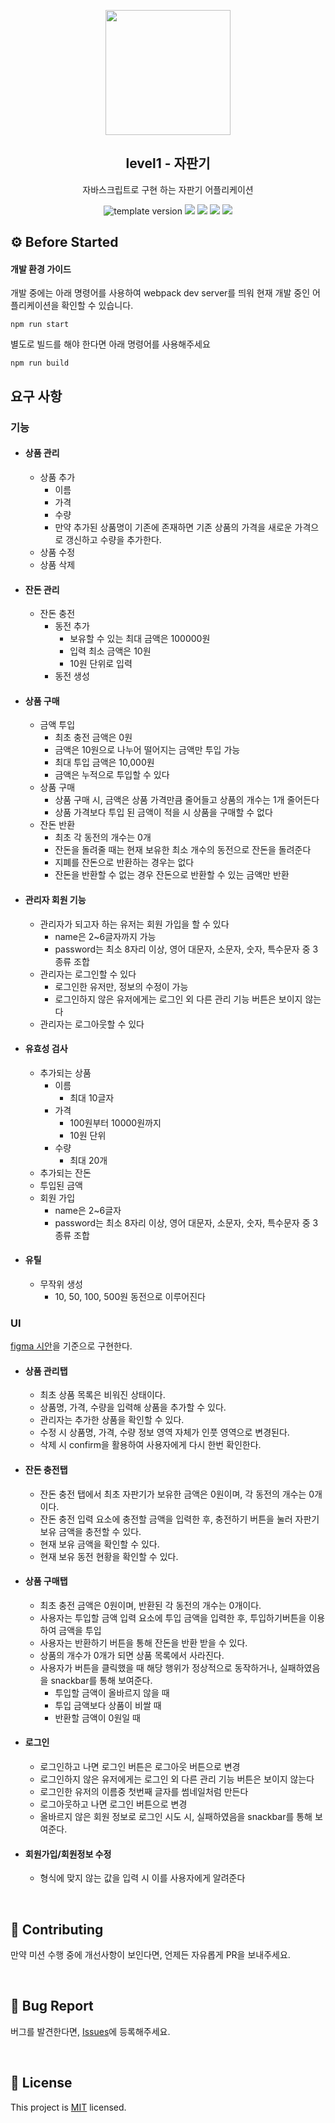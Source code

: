 <p align="middle" >
  <img width="200px;" src="./images/popcorn.png"/>
</p>
<h2 align="middle">level1 - 자판기</h2>
<p align="middle">자바스크립트로 구현 하는 자판기 어플리케이션</p>
<p align="middle">
  <img src="https://img.shields.io/badge/version-1.0.0-blue?style=flat-square" alt="template version"/>
  <img src="https://img.shields.io/badge/language-html-red.svg?style=flat-square"/>
  <img src="https://img.shields.io/badge/language-css-blue.svg?style=flat-square"/>
  <img src="https://img.shields.io/badge/language-js-yellow.svg?style=flat-square"/>
  <img src="https://img.shields.io/badge/license-MIT-brightgreen.svg?style=flat-square"/>
</p>

## ⚙️ Before Started

#### 개발 환경 가이드

개발 중에는 아래 명령어를 사용하여 webpack dev server를 띄워 현재 개발 중인 어플리케이션을 확인할 수 있습니다.

```
npm run start
```

별도로 빌드를 해야 한다면 아래 명령어를 사용해주세요

```
npm run build
```

## 요구 사항

### 기능

- #### 상품 관리

  - 상품 추가
    - 이름
    - 가격
    - 수량
    - 만약 추가된 상품명이 기존에 존재하면 기존 상품의 가격을 새로운 가격으로 갱신하고 수량을 추가한다.
  - 상품 수정
  - 상품 삭제

- #### 잔돈 관리

  - 잔돈 충전
    - 동전 추가
      - 보유할 수 있는 최대 금액은 100000원
      - 입력 최소 금액은 10원
      - 10원 단위로 입력
    - 동전 생성

- #### 상품 구매

  - 금액 투입
    - 최초 충전 금액은 0원
    - 금액은 10원으로 나누어 떨어지는 금액만 투입 가능
    - 최대 투입 금액은 10,000원
    - 금액은 누적으로 투입할 수 있다
  - 상품 구매
    - 상품 구매 시, 금액은 상품 가격만큼 줄어들고 상품의 개수는 1개 줄어든다
    - 상품 가격보다 투입 된 금액이 적을 시 상품을 구매할 수 없다
  - 잔돈 반환
    - 최초 각 동전의 개수는 0개
    - 잔돈을 돌려줄 때는 현재 보유한 최소 개수의 동전으로 잔돈을 돌려준다
    - 지폐를 잔돈으로 반환하는 경우는 없다
    - 잔돈을 반환할 수 없는 경우 잔돈으로 반환할 수 있는 금액만 반환

- #### 관리자 회원 기능

  - 관리자가 되고자 하는 유저는 회원 가입을 할 수 있다
    - name은 2~6글자까지 가능
    - password는 최소 8자리 이상, 영어 대문자, 소문자, 숫자, 특수문자 중 3종류 조합
  - 관리자는 로그인할 수 있다
    - 로그인한 유저만, 정보의 수정이 가능
    - 로그인하지 않은 유저에게는 로그인 외 다른 관리 기능 버튼은 보이지 않는다
  - 관리자는 로그아웃할 수 있다
- #### 유효성 검사

  - 추가되는 상품
    - 이름
      - 최대 10글자
    - 가격
      - 100원부터 10000원까지
      - 10원 단위
    - 수량
      - 최대 20개
  - 추가되는 잔돈
  - 투입된 금액
  - 회원 가입
    - name은 2~6글자
    - password는 최소 8자리 이상, 영어 대문자, 소문자, 숫자, 특수문자 중 3종류 조합
- #### 유틸

  - 무작위 생성
    - 10, 50, 100, 500원 동전으로 이루어진다

### UI

[figma 시안](https://www.figma.com/file/n5KChtJXbmUqPimfgZzAZH/?node-id=4:35)을 기준으로 구현한다.

- #### 상품 관리탭

  - 최초 상품 목록은 비워진 상태이다.
  - 상품명, 가격, 수량을 입력해 상품을 추가할 수 있다.
  - 관리자는 추가한 상품을 확인할 수 있다.
  - 수정 시 상품명, 가격, 수량 정보 영역 자체가 인풋 영역으로 변경된다.
  - 삭제 시 confirm을 활용하여 사용자에게 다시 한번 확인한다.

- #### 잔돈 충전탭

  - 잔돈 충전 탭에서 최초 자판기가 보유한 금액은 0원이며, 각 동전의 개수는 0개이다.
  - 잔돈 충전 입력 요소에 충전할 금액을 입력한 후, 충전하기 버튼을 눌러 자판기 보유 금액을 충전할 수 있다.
  - 현재 보유 금액을 확인할 수 있다.
  - 현재 보유 동전 현황을 확인할 수 있다.

- #### 상품 구매탭

  - 최초 충전 금액은 0원이며, 반환된 각 동전의 개수는 0개이다.
  - 사용자는 투입할 금액 입력 요소에 투입 금액을 입력한 후, 투입하기버튼을 이용하여 금액을 투입
  - 사용자는 반환하기 버튼을 통해 잔돈을 반환 받을 수 있다.
  - 상품의 개수가 0개가 되면 상품 목록에서 사라진다.
  - 사용자가 버튼을 클릭했을 때 해당 행위가 정상적으로 동작하거나, 실패하였음을 snackbar를 통해 보여준다.
    - 투입할 금액이 올바르지 않을 때
    - 투입 금액보다 상품이 비쌀 때
    - 반환할 금액이 0원일 때

- #### 로그인

  - 로그인하고 나면 로그인 버튼은 로그아웃 버튼으로 변경
  - 로그인하지 않은 유저에게는 로그인 외 다른 관리 기능 버튼은 보이지 않는다
  - 로그인한 유저의 이름중 첫번째 글자를 썸네일처럼 만든다
  - 로그아웃하고 나면 로그인 버튼으로 변경
  - 올바르지 않은 회원 정보로 로그인 시도 시, 실패하였음을 snackbar를 통해 보여준다.

- #### 회원가입/회원정보 수정
  - 형식에 맞지 않는 값을 입력 시 이를 사용자에게 알려준다
<br>

## 👏 Contributing

만약 미션 수행 중에 개선사항이 보인다면, 언제든 자유롭게 PR을 보내주세요.

<br>

## 🐞 Bug Report

버그를 발견한다면, [Issues](https://github.com/woowacourse/javascript-vendingmachine/issues)에 등록해주세요.

<br>

## 📝 License

This project is [MIT](https://github.com/woowacourse/javascript-vendingmachine/blob/main/LICENSE) licensed.
